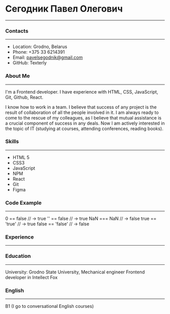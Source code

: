 # Сегодник Павел Олегович

---

### Contacts

---

- Location: Grodno, Belarus
- Phone: +375 33 6214391
- Email: pavelsegodnik@gmail.com
- GitHub: Texterly

### About Me

---

I'm a Frontend developer. I have experience with HTML, CSS, JavaScript, Git, Github, React.

I know how to work in a team. I believe that success of any project is the result of collaboration of all the people involved in it. I am always ready to come to the rescue of my colleagues, as I believe that mutual assistance is a crucial component of success in any deals. Now I am actively interested in the topic of IT (studying at courses, attending conferences, reading books).

### Skills

---

- HTML 5
- CSS3
- JavaScript
- NPM
- React
- Git
- Figma

### Code Example

---

0 == false // -> true
'' == false // -> true
NaN === NaN // -> false
true == 'true' // -> true
false == 'false' // -> false

### Experience

---

### Education

---

University: Grodno State University, Mechanical engineer
Frontend developer in Intellect Fox

### English

---

B1 (I go to conversational English courses)
